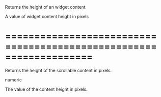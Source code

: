 <!--**
/*-------------------------------------------
    Auto-generated file. Do not modify.
-------------------------------------------

**-->
<!--d-->
Returns the height of an widget content
<!--/d-->
<!--rd-->A value of widget content height in pixels<!--/rd-->
===================================================================
===================================================================

<!--shortDescription-->
Returns the height of the scrollable content in pixels.
<!--/shortDescription-->

<!--returnType-->numeric<!--/returnType-->
<!--returnDescription-->
The value of the content height in pixels.
<!--/returnDescription-->

<!--fullDescription-->

<!--/fullDescription-->